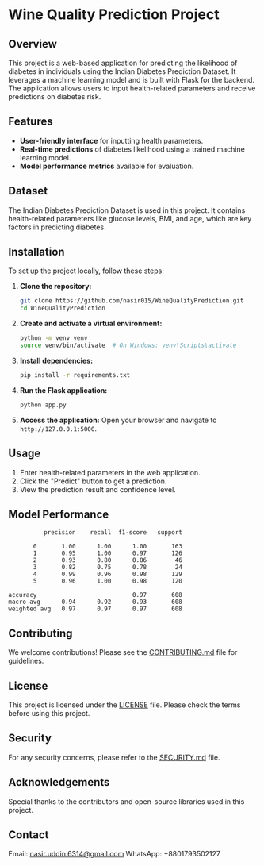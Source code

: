 # Wine Quality Prediction Project

## Overview
This project is a web-based application for predicting the likelihood of diabetes in individuals using the Indian Diabetes Prediction Dataset. It leverages a machine learning model and is built with Flask for the backend. The application allows users to input health-related parameters and receive predictions on diabetes risk.

## Features
- **User-friendly interface** for inputting health parameters.
- **Real-time predictions** of diabetes likelihood using a trained machine learning model.
- **Model performance metrics** available for evaluation.

## Dataset
The Indian Diabetes Prediction Dataset is used in this project. It contains health-related parameters like glucose levels, BMI, and age, which are key factors in predicting diabetes.

## Installation
To set up the project locally, follow these steps:

1. **Clone the repository:**
   ```bash
   git clone https://github.com/nasir015/WineQualityPrediction.git
   cd WineQualityPrediction
   ```

2. **Create and activate a virtual environment:**
   ```bash
   python -m venv venv
   source venv/bin/activate  # On Windows: venv\Scripts\activate
   ```

3. **Install dependencies:**
   ```bash
   pip install -r requirements.txt
   ```

4. **Run the Flask application:**
   ```bash
   python app.py
   ```

5. **Access the application:**
   Open your browser and navigate to `http://127.0.0.1:5000`.

## Usage
1. Enter health-related parameters in the web application.
2. Click the "Predict" button to get a prediction.
3. View the prediction result and confidence level.

## Model Performance
              precision    recall  f1-score   support

           0       1.00      1.00      1.00       163
           1       0.95      1.00      0.97       126
           2       0.93      0.80      0.86        46
           3       0.82      0.75      0.78        24
           4       0.99      0.96      0.98       129
           5       0.96      1.00      0.98       120

    accuracy                           0.97       608
    macro avg      0.94      0.92      0.93       608
    weighted avg   0.97      0.97      0.97       608


## Contributing
We welcome contributions! Please see the [CONTRIBUTING.md](CONTRIBUTING.md) file for guidelines.

## License
This project is licensed under the [LICENSE](LICENSE) file. Please check the terms before using this project.

## Security
For any security concerns, please refer to the [SECURITY.md](SECURITY.md) file.

## Acknowledgements
Special thanks to the contributors and open-source libraries used in this project.

## Contact
Email: nasir.uddin.6314@gmail.com
WhatsApp: +8801793502127

